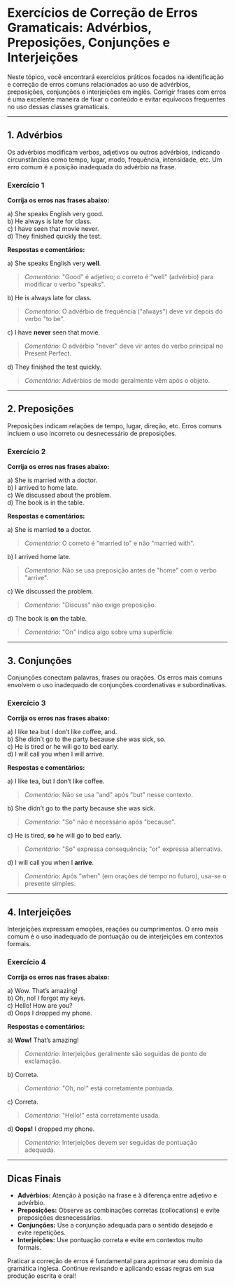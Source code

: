 # Exercícios de Correção de Erros Gramaticais: Advérbios, Preposições, Conjunções e Interjeições

Neste tópico, você encontrará exercícios práticos focados na identificação e correção de erros comuns relacionados ao uso de advérbios, preposições, conjunções e interjeições em inglês. Corrigir frases com erros é uma excelente maneira de fixar o conteúdo e evitar equívocos frequentes no uso dessas classes gramaticais.

---

## 1. Advérbios

Os advérbios modificam verbos, adjetivos ou outros advérbios, indicando circunstâncias como tempo, lugar, modo, frequência, intensidade, etc. Um erro comum é a posição inadequada do advérbio na frase.

### Exercício 1

**Corrija os erros nas frases abaixo:**

a) She speaks English very good.  
b) He always is late for class.  
c) I have seen that movie never.  
d) They finished quickly the test.

**Respostas e comentários:**

a) She speaks English very **well**.  
> *Comentário:* "Good" é adjetivo; o correto é "well" (advérbio) para modificar o verbo "speaks".

b) He is always late for class.  
> *Comentário:* O advérbio de frequência ("always") deve vir depois do verbo "to be".

c) I have **never** seen that movie.  
> *Comentário:* O advérbio "never" deve vir antes do verbo principal no Present Perfect.

d) They finished the test quickly.  
> *Comentário:* Advérbios de modo geralmente vêm após o objeto.

---

## 2. Preposições

Preposições indicam relações de tempo, lugar, direção, etc. Erros comuns incluem o uso incorreto ou desnecessário de preposições.

### Exercício 2

**Corrija os erros nas frases abaixo:**

a) She is married with a doctor.  
b) I arrived to home late.  
c) We discussed about the problem.  
d) The book is in the table.

**Respostas e comentários:**

a) She is married **to** a doctor.  
> *Comentário:* O correto é "married to" e não "married with".

b) I arrived home late.  
> *Comentário:* Não se usa preposição antes de "home" com o verbo "arrive".

c) We discussed the problem.  
> *Comentário:* "Discuss" não exige preposição.

d) The book is **on** the table.  
> *Comentário:* "On" indica algo sobre uma superfície.

---

## 3. Conjunções

Conjunções conectam palavras, frases ou orações. Os erros mais comuns envolvem o uso inadequado de conjunções coordenativas e subordinativas.

### Exercício 3

**Corrija os erros nas frases abaixo:**

a) I like tea but I don’t like coffee, and.  
b) She didn’t go to the party because she was sick, so.  
c) He is tired or he will go to bed early.  
d) I will call you when I will arrive.

**Respostas e comentários:**

a) I like tea, but I don’t like coffee.  
> *Comentário:* Não se usa "and" após "but" nesse contexto.

b) She didn’t go to the party because she was sick.  
> *Comentário:* "So" não é necessário após "because".

c) He is tired, **so** he will go to bed early.  
> *Comentário:* "So" expressa consequência; "or" expressa alternativa.

d) I will call you when I **arrive**.  
> *Comentário:* Após "when" (em orações de tempo no futuro), usa-se o presente simples.

---

## 4. Interjeições

Interjeições expressam emoções, reações ou cumprimentos. O erro mais comum é o uso inadequado de pontuação ou de interjeições em contextos formais.

### Exercício 4

**Corrija os erros nas frases abaixo:**

a) Wow. That’s amazing!  
b) Oh, no! I forgot my keys.  
c) Hello! How are you?  
d) Oops I dropped my phone.

**Respostas e comentários:**

a) **Wow!** That’s amazing!  
> *Comentário:* Interjeições geralmente são seguidas de ponto de exclamação.

b) Correta.  
> *Comentário:* "Oh, no!" está corretamente pontuada.

c) Correta.  
> *Comentário:* "Hello!" está corretamente usada.

d) **Oops!** I dropped my phone.  
> *Comentário:* Interjeições devem ser seguidas de pontuação adequada.

---

## Dicas Finais

- **Advérbios:** Atenção à posição na frase e à diferença entre adjetivo e advérbio.
- **Preposições:** Observe as combinações corretas (collocations) e evite preposições desnecessárias.
- **Conjunções:** Use a conjunção adequada para o sentido desejado e evite repetições.
- **Interjeições:** Use pontuação correta e evite em contextos muito formais.

Praticar a correção de erros é fundamental para aprimorar seu domínio da gramática inglesa. Continue revisando e aplicando essas regras em sua produção escrita e oral!